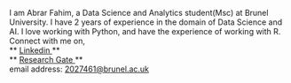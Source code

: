 I am Abrar Fahim, a Data Science and Analytics student(Msc) at Brunel University. I have 2 years of experience in the domain of Data Science and AI. I love working with Python, and have the experience of working with R. 
Connect with me on, <br>
** <a href = "https://www.linkedin.com/in/abrar-fahim/"> Linkedin </a> ** <br>
** <a href = "https://www.researchgate.net/profile/Abrar-Fahim-2"> Research Gate </a> ** <br>
email address: 2027461@brunel.ac.uk



